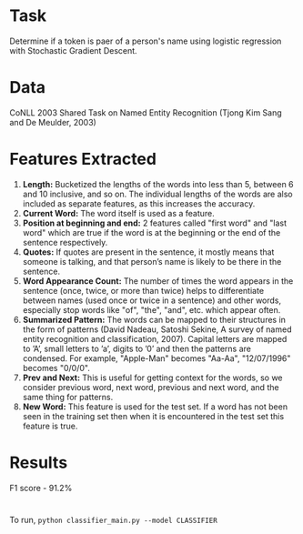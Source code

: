 # Task
Determine if a token is paer of a person's name using logistic regression with Stochastic Gradient Descent.

# Data
CoNLL 2003 Shared Task on Named Entity Recognition (Tjong Kim Sang and De Meulder, 2003)

# Features Extracted
1. **Length:** Bucketized the lengths of the words into less than 5, between 6 and 10 inclusive, and so on. The individual lengths of the words are also included as separate features, as this increases the accuracy.
2. **Current Word:** The word itself is used as a feature.
3. **Position at beginning and end:** 2 features called "first word" and "last word" which are true if the word is at the beginning or the end of the sentence respectively.
4. **Quotes:** If quotes are present in the sentence, it mostly means that someone is talking, and that person’s name is likely to be there in the sentence.
5. **Word Appearance Count:** The number of times the word appears in the sentence (once, twice, or more than twice) helps to differentiate between names (used once or twice in a sentence) and other words, especially stop words like "of", "the", "and", etc. which appear often.
6. **Summarized Pattern:** The words can be mapped to their structures in the form of patterns (David Nadeau, Satoshi Sekine, A survey of named entity recognition and classification, 2007). Capital letters are mapped to ’A’, small letters to ’a’, digits to ’0’ and then the patterns are condensed. For example, "Apple-Man" becomes "Aa-Aa", "12/07/1996" becomes "0/0/0".
7. **Prev and Next:** This is useful for getting context for the words, so we consider previous word, next word, previous and next word, and the same thing for patterns.
8. **New Word:** This feature is used for the test set. If a word has not been seen in the training set then when it is encountered in the test set this feature is true.

# Results
F1 score - 91.2%

#
To run, ```python classifier_main.py --model CLASSIFIER```

